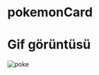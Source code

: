 # pokemonCard

# Gif görüntüsü

![poke](https://github.com/1989zlm/pokemonCard/assets/146070651/1ff691f4-e113-429c-975b-bba4b34bf443)
